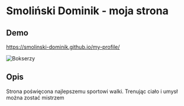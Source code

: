 # Smoliński Dominik - moja strona

## Demo

https://smolinski-dominik.github.io/my-profile/

![Bokserzy](https://github.com/i-am-Frontend/my-profile/blob/master/image/Olanda_Anderson_(Red)_tries_to_land_a_punch_against_Rudolf_Kraj,_2000.jpg?raw=true)

## Opis

Strona poświęcona najlepszemu sportowi walki. Trenując ciało i umysł można zostać mistrzem
